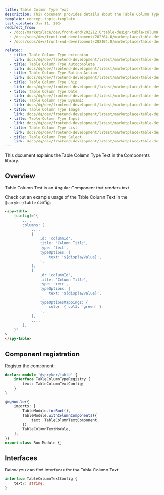 ```yaml
---
title: Table Column Type Text
description: This document provides details about the Table Column Type Text in the Components Library.
template: concept-topic-template
last_updated: Jan 11, 2024
redirect_from:
  - /docs/marketplace/dev/front-end/202212.0/table-design/table-column-types/table-column-type-text.html
  - /docs/scos/dev/front-end-development/202204.0/marketplace/table-design/table-column-type-extension/table-column-type-text.html
  - /docs/scos/dev/front-end-development/202404.0/marketplace/table-design/table-column-type-extension/table-column-type-text.html

related:
  - title: Table Column Type extension
    link: docs/dg/dev/frontend-development/latest/marketplace/table-design/table-column-type-extension/table-column-type-extension.html
  - title: Table Column Type Autocomplete
    link: docs/dg/dev/frontend-development/latest/marketplace/table-design/table-column-type-extension/table-column-type-autocomplete.html
  - title: Table Column Type Button Action
    link: docs/dg/dev/frontend-development/latest/marketplace/table-design/table-column-type-extension/table-column-type-button-action.html
  - title: Table Column Type Chip
    link: docs/dg/dev/frontend-development/latest/marketplace/table-design/table-column-type-extension/table-column-type-chip.html
  - title: Table Column Type Date
    link: docs/dg/dev/frontend-development/latest/marketplace/table-design/table-column-type-extension/table-column-type-date.html
  - title: Table Column Type Dynamic
    link: docs/dg/dev/frontend-development/latest/marketplace/table-design/table-column-type-extension/table-column-type-dynamic.html
  - title: Table Column Type Image
    link: docs/dg/dev/frontend-development/latest/marketplace/table-design/table-column-type-extension/table-column-type-image.html
  - title: Table Column Type Input
    link: docs/dg/dev/frontend-development/latest/marketplace/table-design/table-column-type-extension/table-column-type-input.html
  - title: Table Column Type List
    link: docs/dg/dev/frontend-development/latest/marketplace/table-design/table-column-type-extension/table-column-type-list.html
  - title: Table Column Type Select
    link: docs/dg/dev/frontend-development/latest/marketplace/table-design/table-column-type-extension/table-column-type-select.html
---
```


This document explains the Table Column Type Text in the Components library.

## Overview

Table Column Text is an Angular Component that renders text.

Check out an example usage of the Table Column Text in the `@spryker/table` config:

```html
<spy-table
    [config]="{
        ...,
        columns: [
            ...,
            {
                id: 'columnId',
                title: 'Column Title',
                type: 'text',
                typeOptions: {
                    text: '${displayValue}',
                },
            },
            {
                id: 'columnId',
                title: 'Column Title',
                type: 'text',
                typeOptions: {
                    text: '${displayValue}',
                },
                typeOptionsMappings: {
                    color: { col3: 'green' },
                },
            },
            ...,
        ],
    }"
>
</spy-table>
```

## Component registration

Register the component:

```ts
declare module '@spryker/table' {
    interface TableColumnTypeRegistry {
        text: TableColumnTextConfig;
    }
}

@NgModule({
    imports: [
        TableModule.forRoot(),
        TableModule.withColumnComponents({
            text: TableColumnTextComponent,
        }),
        TableColumnTextModule,
    ],
})
export class RootModule {}
```

## Interfaces

Below you can find interfaces for the Table Column Text:

```ts
interface TableColumnTextConfig {
    text?: string;
}
```
